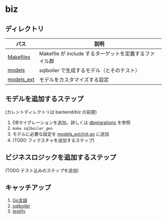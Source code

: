 # biz

## ディレクトリ

パス     | 説明
--------|------------------
[Makefiles](./Makefiles/) | Makefile が include するターゲットを定義するファイル群
[models](./models/)  | sqlboiler で生成するモデル（とそのテスト）
[models_ext](./models_ext/) | モデルをカスタマイズする設定

## モデルを追加するステップ

(カレントディレクトリは backend/biz の前提)

1. DBマイグレーションを追加。詳しくは [dbmigrations](../dbmigrations/) を参照
2. `make sqlboiler_gen`
3. モデルに必要な設定を [models_ext/init.go](./models_ext/init.go) に追加
4. (TODO フィクスチャを追加するステップ)

## ビジネスロジックを追加するステップ

(TODO テスト込みのステップを追加)

## キャッチアップ

1. [Go言語](https://go.dev/)
2. [sqlboiler](https://github.com/volatiletech/sqlboiler)
3. [testify](https://github.com/stretchr/testify)
